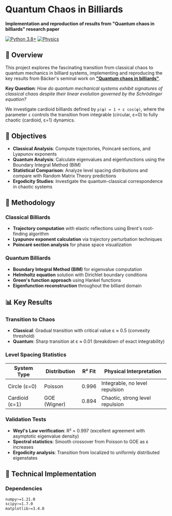 # Quantum Chaos in Billiards

**Implementation and reproduction of results from "Quantum chaos in billiards" research paper**

[![Python 3.8+](https://img.shields.io/badge/python-3.8+-blue.svg)](https://www.python.org/downloads/)
[![Physics](https://img.shields.io/badge/field-quantum%20physics-brightgreen.svg)](https://en.wikipedia.org/wiki/Quantum_chaos)

## 📖 Overview

This project explores the fascinating transition from classical chaos to quantum mechanics in billiard systems, implementing and reproducing the key results from Bäcker's seminal work on [**"Quantum chaos in billiards"**](https://www.physik.tu-dresden.de/~baecker/papers/qc.pdf).

**Key Question**: *How do quantum mechanical systems exhibit signatures of classical chaos despite their linear evolution governed by the Schrödinger equation?*

We investigate cardioid billiards defined by `ρ(φ) = 1 + ε cos(φ)`, where the parameter `ε` controls the transition from integrable (circular, ε=0) to fully chaotic (cardioid, ε=1) dynamics.

## 🎯 Objectives

- **Classical Analysis**: Compute trajectories, Poincaré sections, and Lyapunov exponents
- **Quantum Analysis**: Calculate eigenvalues and eigenfunctions using the Boundary Integral Method (BIM)
- **Statistical Comparison**: Analyze level spacing distributions and compare with Random Matrix Theory predictions
- **Ergodicity Studies**: Investigate the quantum-classical correspondence in chaotic systems

## 🔬 Methodology

### Classical Billiards
- **Trajectory computation** with elastic reflections using Brent's root-finding algorithm
- **Lyapunov exponent calculation** via trajectory perturbation techniques
- **Poincaré section analysis** for phase space visualization

### Quantum Billiards
- **Boundary Integral Method (BIM)** for eigenvalue computation
- **Helmholtz equation** solution with Dirichlet boundary conditions
- **Green's function approach** using Hankel functions
- **Eigenfunction reconstruction** throughout the billiard domain

## 📊 Key Results

### Transition to Chaos
- **Classical**: Gradual transition with critical value ε ≈ 0.5 (convexity threshold)
- **Quantum**: Sharp transition at ε ≈ 0.01 (breakdown of exact integrability)

### Level Spacing Statistics
| System Type | Distribution | R² Fit | Physical Interpretation |
|-------------|--------------|--------|------------------------|
| Circle (ε=0) | Poisson | 0.996 | Integrable, no level repulsion |
| Cardioid (ε=1) | GOE (Wigner) | 0.894 | Chaotic, strong level repulsion |

### Validation Tests
- **Weyl's Law verification**: R² = 0.997 (excellent agreement with asymptotic eigenvalue density)
- **Spectral statistics**: Smooth crossover from Poisson to GOE as ε increases
- **Ergodicity analysis**: Transition from localized to uniformly distributed eigenstates

## 🔧 Technical Implementation

### Dependencies
```bash
numpy>=1.21.0
scipy>=1.7.0
matplotlib>=3.4.0
